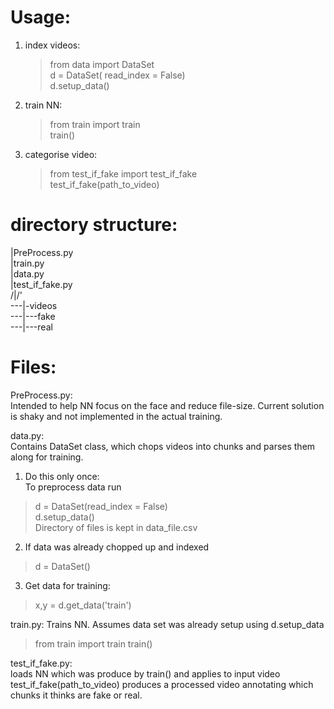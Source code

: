 Usage:  
===============  
1. index videos:  
    > from data import DataSet  
    > d = DataSet( read_index = False)  
    > d.setup_data()  
2. train NN:  
    > from train import train  
    > train()  
3. categorise video:  
    > from test_if_fake import test_if_fake  
    > test_if_fake(path_to_video)  


directory structure:  
===============  
|PreProcess.py  
|train.py  
|data.py  
|test_if_fake.py  
/|/'  
---|-videos  
---|---fake  
---|---real  


Files:  
===============  
PreProcess.py:  
    Intended to help NN focus on the face and reduce file-size. Current solution is shaky and not implemented in the actual training.  

data.py:  
Contains DataSet class, which chops videos into chunks and parses them along for training.  

1. Do this only once:  
To preprocess data run  
> d = DataSet(read_index = False)  
> d.setup_data()  
Directory of files is kept in data_file.csv  

2. If data was already chopped up and indexed  
> d = DataSet()  

3. Get data for training:  
> x,y = d.get_data('train')  

train.py: 
Trains NN. Assumes data set was already setup using d.setup_data
> from train import train
> train()

test_if_fake.py:  
loads NN which was produce by train() and applies to input video  
test_if_fake(path_to_video) produces a processed video annotating which chunks it thinks are fake or real.  

